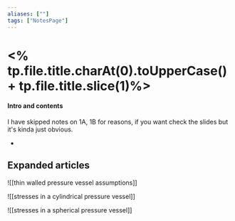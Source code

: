```yaml
---
aliases: [""]
tags: ["NotesPage"]
---
```


# <% tp.file.title.charAt(0).toUpperCase() + tp.file.title.slice(1)%>

#### Intro and contents
I have skipped notes on 1A, 1B for reasons, if you want check the slides but it's kinda just obvious.

- 


## Expanded articles
![[thin walled pressure vessel assumptions]]

![[stresses in a cylindrical pressure vessel]]

![[stresses in a spherical pressure vessel]]
